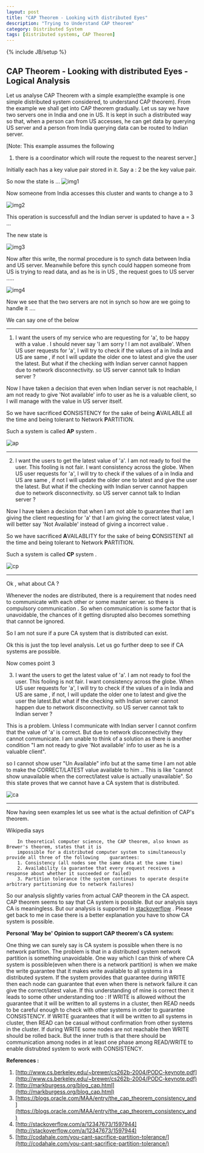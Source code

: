 ```yaml
---
layout: post
title: "CAP Theorem - Looking with distributed Eyes"
description: "Trying to Understand CAP theorem"
category: Distributed System
tags: [distributed systems, CAP Theorem]
---
```

{% include JB/setup %}

## CAP Theorem - Looking with distributed Eyes - Logical Analysis

Let us analyse CAP Theorem with a simple example(the example is one simple distributed system considered, to understand CAP theorem). From the example we shall get into CAP theorem gradually.
Let us say we have two servers one in India and one in US. It is kept in such a distributed
way so that, when a person can from US accesses, he can get data by querying US server and a person from India querying data can be routed to Indian server.

[Note: This example assumes the following

1) there is a coordinator which will route the request to the nearest server.]

Initially each has a key value pair stored in it. Say a : 2 be the key value pair.

So now the state is ...
![img1](https://cloud.githubusercontent.com/assets/5524260/9529291/115bfc46-4d17-11e5-9911-21cba6db36a3.png)

Now someone from India accesses this cluster and wants to change a to 3 

![img2](https://cloud.githubusercontent.com/assets/5524260/9529303/1be00c48-4d17-11e5-957f-ede4014c821e.png)

This operation is successfull and the Indian server is updated to have a = 3 ...

The new state is

![img3](https://cloud.githubusercontent.com/assets/5524260/9529415/c0d4c306-4d17-11e5-9286-909b607b2855.png)

Now after this write, the normal procedure is to synch data between India and US server.
Meanwhile before this synch could happen someone from US is trying to read data, and as he is in US , the request goes to US server .....

![img4](https://cloud.githubusercontent.com/assets/5524260/9529570/a78adfba-4d18-11e5-9c71-bd1d4abf0f7a.png)

Now we see that the two servers are not in synch so how are we going to handle it .... 


We can say one of the below

***
1) I want the users of my service who are requesting for 'a', to be happy with a value . I should never say 'I am sorry ! I am not avalibale'. When US user requests for 'a', I will try to check if the values of a in India and US are same , if not I will update the older one to latest and give the user the latest.
But what if the checking with Indian server cannot happen due to network disconnectivity. so US server cannot talk to Indian server ?

Now I have taken a decision that even when Indian server is not reachable, I am not ready to give 'Not available' info to user as he is a valuable client, so I will manage with the value in US server itself.

So we have sacrificed <b>C</b>ONSISTENCY for the sake of being <b>A</b>VAILABLE all the time and being tolerant to Network <b>P</b>ARTITION.

Such a system is called <b>AP</b> system .

![ap](https://cloud.githubusercontent.com/assets/5524260/9539106/6818fc34-4d6a-11e5-9504-b3afff51e289.png)



***

2) I want the users to get the latest value of 'a'. I am not ready to fool the user. This fooling is not fair. I want consistency across the globe. When US user requests for 'a', I will try to check if the values of a in India and US are same , if not I will update the older one to latest and give the user the latest.
But what if the checking with Indian server cannot happen due to network disconnectivity. so US server cannot talk to Indian server ?

Now I have taken a decision that when I am not able to guarantee that I am giving the client requesting for 'a' that I am giving the correct latest value, I will better say 'Not Available' instead of giving a incorrect value .

So we have sacrificed <b>A</b>VAILABLITY for the sake of being <b>C</b>ONSISTENT all the time and being tolerant to Network <b>P</b>ARTITION.

Such a system is called <b>CP</b> system .

![cp](https://cloud.githubusercontent.com/assets/5524260/9539107/7147cb78-4d6a-11e5-843b-cd79eb104c75.png)

***

Ok , what about CA ?

Whenever the nodes are distributed, there is a requirement that nodes need to communicate with each other or some master server. so there is compulsory communication . So when communication is some factor that is unavoidable, the chances of it getting disrupted also becomes something that cannot be ignored.

So I am not sure if a pure CA system that is distributed can exist.

Ok this is just the top level analysis.
Let us go further deep to see if CA systems are possible.

Now comes point 3

3) I want the users to get the latest value of 'a'. I am not ready to fool the user. This fooling is not fair. I want consistency across the globe. When US user requests for 'a', I will try to check if the values of a in India and US are same , if not, I will update the older one to latest and give the user the latest.But what if the checking with Indian server cannot happen due to network disconnectivity. so US server cannot talk to Indian server ?

This is a problem. Unless I communicate with Indian server I cannot confirm that the value of 'a' is correct. But due to network disconnectivity they cannot communicate. I am unable to think of a solution as there is another condition "I am not ready to give 'Not available' info to user as he is a valuable client".

so I cannot show user "Un Available" info but at the same time I am not able to make the CORRECT/LATEST value available to him .. This is like "cannot show unavailable when the correct/latest value is actually unavailable".
So this state proves that we cannot have a CA system that is distributed.

![ca](https://cloud.githubusercontent.com/assets/5524260/9539110/76f94498-4d6a-11e5-9fc2-88e4756426fd.png)

***

Now having seen examples let us see what is the actual definition of CAP's theorem.

Wikipedia says 


        In theoretical computer science, the CAP theorem, also known as Brewer's theorem, states that it is  
        impossible for a distributed computer system to simultaneously provide all three of the following    guarantees:
        1. Consistency (all nodes see the same data at the same time)
        2. Availability (a guarantee that every request receives a response about whether it succeeded or failed)
        3. Partition tolerance (the system continues to operate despite arbitrary partitioning due to network failures)



So our analysis slightly varies from actual CAP theorem in the CA aspect. CAP theorem seems to say that CA system is possible. But our analysis says CA is meaningless.
But our analysis is supported in [stackoverflow](http://stackoverflow.com/a/12347673/1597944) .
Please get back to me in case there is a better explanation you have to show CA system is possible.

**Personal 'May be' Opinion to support CAP theorem's CA system:**

One thing we can surely say is CA system is possible when there is no network partition.
The problem is that in a distributed system network partition is something unavoidable.
One way which I can think of where CA system is possible(even when there is a network partition) is when we make the write guarantee that it makes write available to all systems in a distributed system. If the system provides that guarantee during WRITE then each node can guarantee that even when there is network failure it can give the correct/latest value.
If this understanding of mine is correct then it leads to some other understanding too : If WRITE is allowed without the guarantee that it will be written to all systems in a cluster, then READ needs to be careful enough to check with other systems in order to guarantee CONSISTENCY. If WRITE guarantees that it will be written to all systems in cluster, then READ can be casual without confirmation from other systems in the cluster. 
If during WRITE some nodes are not reachable then WRITE should be rolled back. But the inner truth is that there should be communication among nodes in at least one phase among READ/WRITE to enable distrubted system to work with CONSISTENCY.


**References :**

1. [http://www.cs.berkeley.edu/~brewer/cs262b-2004/PODC-keynote.pdf](http://www.cs.berkeley.edu/~brewer/cs262b-2004/PODC-keynote.pdf)
2. [http://markburgess.org/blog_cap.html](http://markburgess.org/blog_cap.html)
3. [https://blogs.oracle.com/MAA/entry/the_cap_theorem_consistency_and](https://blogs.oracle.com/MAA/entry/the_cap_theorem_consistency_and)
4. [http://stackoverflow.com/a/12347673/1597944](http://stackoverflow.com/a/12347673/1597944)
5. [http://codahale.com/you-cant-sacrifice-partition-tolerance/](http://codahale.com/you-cant-sacrifice-partition-tolerance/)
